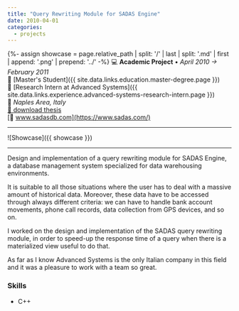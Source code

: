 ```yaml
---
title: "Query Rewriting Module for SADAS Engine"
date: 2010-04-01
categories:
  - projects
---
```

{%- assign showcase = page.relative_path |  split: '/' | last | split: '.md' | first | append: '.png' | prepend: '../' -%}
💻 **Academic Project** • _April 2010 → February 2011_  
🏫 [Master's Student]({{ site.data.links.education.master-degree.page }})  
🏢 [Research Intern at Advanced Systems]({{ site.data.links.experience.advanced-systems-research-intern.page }})  
📍 _Naples Area, Italy_  
[💾 download thesis](/assets/downloads/master_query_rewrinting.pdf)  
[🔗 www.sadasdb.com](https://www.sadas.com/)  

---

![Showcase]({{ showcase }})

---

Design and implementation of a query rewriting module for SADAS Engine, a database management system specialized for data warehousing environments.

It is suitable to all those situations where the user has to deal with a massive amount of historical data. Moreover, these data have to be accessed through always different criteria: we can have to handle bank account movements, phone call records, data collection from GPS devices, and so on.

I worked on the design and implementation of the SADAS query rewriting module, in order to speed-up the response time of a query when there is a materialized view useful to do that.

As far as I know Advanced Systems is the only Italian company in this field and it was a pleasure to work with a team so great.


### Skills

- C++
